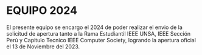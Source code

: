 # EQUIPO 2024
El presente equipo se encargo el 2024 de poder realizar el envio de la solicitud de apertura tanto a la Rama Estudiantil IEEE UNSA, IEEE Sección Perú y Capitulo Tecnico IEEE Computer Society, logrando la apertura oficial el 13 de Noviembre del 2023.